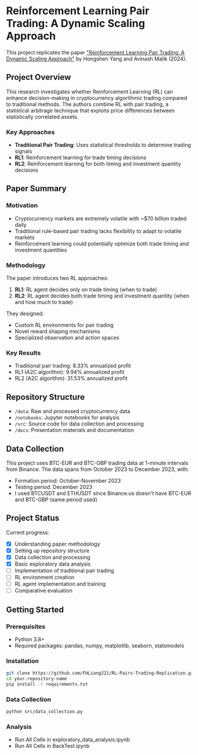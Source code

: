 # Reinforcement Learning Pair Trading: A Dynamic Scaling Approach

This project replicates the paper ["Reinforcement Learning Pair Trading: A Dynamic Scaling Approach"](https://doi.org/10.3390/jrfm17120555) by Hongshen Yang and Avinash Malik (2024).

## Project Overview

This research investigates whether Reinforcement Learning (RL) can enhance decision-making in cryptocurrency algorithmic trading compared to traditional methods. The authors combine RL with pair trading, a statistical arbitrage technique that exploits price differences between statistically correlated assets.

### Key Approaches

- **Traditional Pair Trading**: Uses statistical thresholds to determine trading signals
- **RL1**: Reinforcement learning for trade timing decisions
- **RL2**: Reinforcement learning for both timing and investment quantity decisions

## Paper Summary

### Motivation
- Cryptocurrency markets are extremely volatile with ~$70 billion traded daily
- Traditional rule-based pair trading lacks flexibility to adapt to volatile markets
- Reinforcement learning could potentially optimize both trade timing and investment quantities

### Methodology
The paper introduces two RL approaches:
1. **RL1**: RL agent decides only on trade timing (when to trade)
2. **RL2**: RL agent decides both trade timing and investment quantity (when and how much to trade)

They designed:
- Custom RL environments for pair trading
- Novel reward shaping mechanisms 
- Specialized observation and action spaces

### Key Results
- Traditional pair trading: 8.33% annualized profit
- RL1 (A2C algorithm): 9.94% annualized profit
- RL2 (A2C algorithm): 31.53% annualized profit

## Repository Structure

- `/data`: Raw and processed cryptocurrency data
- `/notebooks`: Jupyter notebooks for analysis
- `/src`: Source code for data collection and processing
- `/docs`: Presentation materials and documentation

## Data Collection

This project uses BTC-EUR and BTC-GBP trading data at 1-minute intervals from Binance. The data spans from October 2023 to December 2023, with:
- Formation period: October-November 2023
- Testing period: December 2023
- I used BTCUSDT and ETHUSDT since Binance.us doesn't have BTC-EUR and BTC-GBP (same period used)

## Project Status

Current progress:
- [x] Understanding paper methodology
- [x] Setting up repository structure
- [x] Data collection and processing
- [x] Basic exploratory data analysis
- [ ] Implementation of traditional pair trading
- [ ] RL environment creation
- [ ] RL agent implementation and training
- [ ] Comparative evaluation

## Getting Started

### Prerequisites
- Python 3.8+
- Required packages: pandas, numpy, matplotlib, seaborn, statsmodels

### Installation
```bash
git clone https://github.com/FHLiang221/RL-Pairs-Trading-Replication.git
cd your-repository-name
pip install -r requirements.txt
```

### Data Collection
```bash
python src/data_collection.py
```

### Analysis
- Run All Cells in exploratory_data_analysis.ipynb
- Run All Cells in BackTest.ipynb
